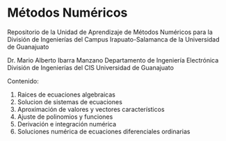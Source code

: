 # Métodos Numéricos
Repositorio de la Unidad de Aprendizaje de Métodos Numéricos para la División de Ingenierías del Campus Irapuato-Salamanca de la Universidad de Guanajuato

Dr. Mario Alberto Ibarra Manzano
Departamento de Ingeniería Electrónica
División de Ingenierías del CIS
Universidad de Guanajuato

Contenido:
1. Raices de ecuaciones algebraicas
2. Solucion de sistemas de ecuaciones
3. Aproximación de valores y vectores característicos
4. Ajuste de polinomios y funciones
5. Derivación e integración numérica
6. Soluciones numérica de ecuaciones diferenciales ordinarias
